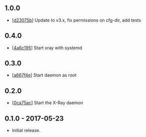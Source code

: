 ## 1.0.0

* [[d23075b](../../commit/d23075b)] Update to v3.x, fix permissions on cfg-dir, add tests

## 0.4.0

* [[4a6c195](../../commit/4a6c195)] Start xray with systemd

## 0.3.0

* [[a667f4e](../../commit/a667f4e)] Start daemon as root

## 0.2.0

* [[0ca75ac](../../commit/0ca75ac)] Start the X-Ray daemon

## 0.1.0 - 2017-05-23

  * Initial release.
